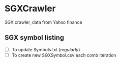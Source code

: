 # SGXCrawler
SGX crawler, data from Yahoo finance

## SGX symbol listing
- [ ] To update Symbols.txt (_regularly_)
- [ ] To create new SGXSymbol.csv each comb iteration

